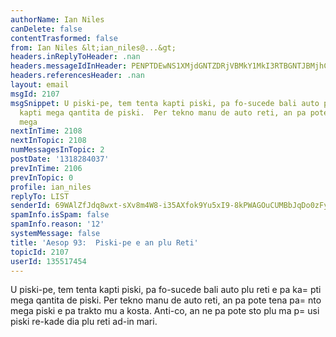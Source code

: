 ```yaml
---
authorName: Ian Niles
canDelete: false
contentTrasformed: false
from: Ian Niles &lt;ian_niles@...&gt;
headers.inReplyToHeader: .nan
headers.messageIdInHeader: PENPTDEwNS1XMjdGNTZDRjVBMkY1MkI3RTBGNTJBMjhCRkQwQHBoeC5nYmw+
headers.referencesHeader: .nan
layout: email
msgId: 2107
msgSnippet: U piski-pe, tem tenta kapti piski, pa fo-sucede bali auto plu reti e pa
  kapti mega qantita de piski.  Per tekno manu de auto reti, an pa pote tena panto
  mega
nextInTime: 2108
nextInTopic: 2108
numMessagesInTopic: 2
postDate: '1318284037'
prevInTime: 2106
prevInTopic: 0
profile: ian_niles
replyTo: LIST
senderId: 69WAlZfJdq8wxt-sXv8m4W8-i35AXfok9Yu5xI9-8kPWAGOuCUMBbJqDo0zFyIOF12apBkFpoLmX8xcONp7CgM8NaFtqNlcT
spamInfo.isSpam: false
spamInfo.reason: '12'
systemMessage: false
title: 'Aesop 93:  Piski-pe e an plu Reti'
topicId: 2107
userId: 135517454
---
```



U piski-pe, tem tenta kapti piski, pa fo-sucede bali auto plu reti e pa ka=
pti mega qantita de piski.  Per tekno manu de auto reti, an pa pote tena pa=
nto mega piski e pa trakto mu a kosta.  Anti-co, an ne pa pote sto plu ma p=
usi piski re-kade dia plu reti ad-in mari. 		 	   		  
